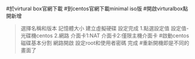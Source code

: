 #於virtural box官網下載
 #到centos官網下載minimal iso版
 #開啟virturalbox點開新增
>選擇名稱和版本
>記憶體大小
>建立虛擬硬碟
>設定完成
 1.點選設定值
>設定值-光碟機centos
2.網路
>介面卡1:NAT
>介面卡2:僅限主機介面卡
 #啟動centos
>磁碟基本分割
>網路開啟
>設定root和使用者密碼
>完成
 #重新開機即是不同的畫面了
